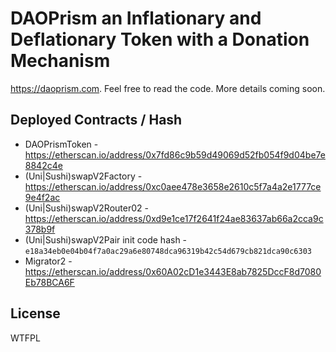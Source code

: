 # DAOPrism an Inflationary and Deflationary Token with a Donation Mechanism

https://daoprism.com. Feel free to read the code. More details coming soon.

## Deployed Contracts / Hash

- DAOPrismToken - https://etherscan.io/address/0x7fd86c9b59d49069d52fb054f9d04be7e8842c4e
- (Uni|Sushi)swapV2Factory - https://etherscan.io/address/0xc0aee478e3658e2610c5f7a4a2e1777ce9e4f2ac
- (Uni|Sushi)swapV2Router02 - https://etherscan.io/address/0xd9e1ce17f2641f24ae83637ab66a2cca9c378b9f
- (Uni|Sushi)swapV2Pair init code hash - `e18a34eb0e04b04f7a0ac29a6e80748dca96319b42c54d679cb821dca90c6303`
- Migrator2 - https://etherscan.io/address/0x60A02cD1e3443E8ab7825DccF8d7080Eb78BCA6F

## License

WTFPL
